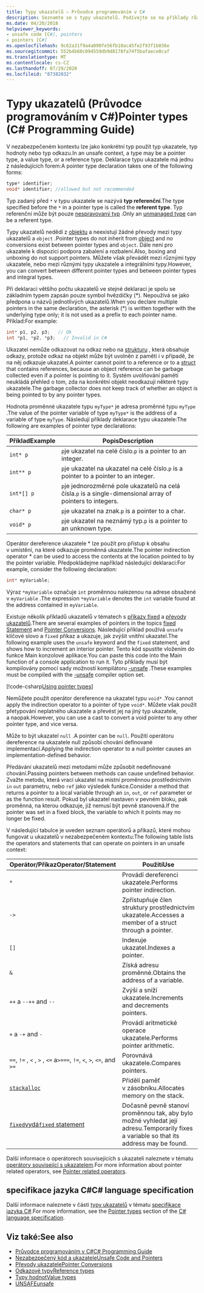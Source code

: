 ```yaml
---
title: Typy ukazatelů – Průvodce programováním v C#
description: Seznamte se s typy ukazatelů. Podívejte se na příklady různých ukazatelů, příklady kódu a zobrazte další dostupné prostředky.
ms.date: 04/20/2018
helpviewer_keywords:
- unsafe code [C#], pointers
- pointers [C#]
ms.openlocfilehash: 9c62a31f9a4a090fe56fb10ac45fe2f93f1b036e
ms.sourcegitcommit: 552b4b60c094559db9d8178fa74f5bafaece0caf
ms.translationtype: MT
ms.contentlocale: cs-CZ
ms.lasthandoff: 07/29/2020
ms.locfileid: "87382032"
---
```

# <a name="pointer-types-c-programming-guide"></a><span data-ttu-id="aff1e-104">Typy ukazatelů (Průvodce programováním v C#)</span><span class="sxs-lookup"><span data-stu-id="aff1e-104">Pointer types (C# Programming Guide)</span></span>

<span data-ttu-id="aff1e-105">V nezabezpečeném kontextu lze jako konkrétní typ použít typ ukazatele, typ hodnoty nebo typ odkazu.</span><span class="sxs-lookup"><span data-stu-id="aff1e-105">In an unsafe context, a type may be a pointer type, a value type, or a reference type.</span></span> <span data-ttu-id="aff1e-106">Deklarace typu ukazatele má jednu z následujících forem:</span><span class="sxs-lookup"><span data-stu-id="aff1e-106">A pointer type declaration takes one of the following forms:</span></span>

``` csharp
type* identifier;
void* identifier; //allowed but not recommended
```

<span data-ttu-id="aff1e-107">Typ zadaný před `*` v typu ukazatele se nazývá **typ referenční**.</span><span class="sxs-lookup"><span data-stu-id="aff1e-107">The type specified before the `*` in a pointer type is called the **referent type**.</span></span> <span data-ttu-id="aff1e-108">Typ referenční může být pouze [nespravovaný typ](../../language-reference/builtin-types/unmanaged-types.md) .</span><span class="sxs-lookup"><span data-stu-id="aff1e-108">Only an [unmanaged type](../../language-reference/builtin-types/unmanaged-types.md) can be a referent type.</span></span>

<span data-ttu-id="aff1e-109">Typy ukazatelů nedědí z [objektu](../../language-reference/builtin-types/reference-types.md) a neexistují žádné převody mezi typy ukazatelů a `object` .</span><span class="sxs-lookup"><span data-stu-id="aff1e-109">Pointer types do not inherit from [object](../../language-reference/builtin-types/reference-types.md) and no conversions exist between pointer types and `object`.</span></span> <span data-ttu-id="aff1e-110">Dále není pro ukazatele k dispozici podpora zabalení a rozbalení.</span><span class="sxs-lookup"><span data-stu-id="aff1e-110">Also, boxing and unboxing do not support pointers.</span></span> <span data-ttu-id="aff1e-111">Můžete však převádět mezi různými typy ukazatele, nebo mezi různými typy ukazatele a integrálními typy.</span><span class="sxs-lookup"><span data-stu-id="aff1e-111">However, you can convert between different pointer types and between pointer types and integral types.</span></span>

<span data-ttu-id="aff1e-112">Při deklaraci většího počtu ukazatelů ve stejné deklaraci je spolu se základním typem zapsán pouze symbol hvězdičky (\*). Nepoužívá se jako předpona u názvů jednotlivých ukazatelů.</span><span class="sxs-lookup"><span data-stu-id="aff1e-112">When you declare multiple pointers in the same declaration, the asterisk (\*) is written together with the underlying type only; it is not used as a prefix to each pointer name.</span></span> <span data-ttu-id="aff1e-113">Příklad:</span><span class="sxs-lookup"><span data-stu-id="aff1e-113">For example:</span></span>

```csharp
int* p1, p2, p3;   // Ok
int *p1, *p2, *p3;   // Invalid in C#
```

<span data-ttu-id="aff1e-114">Ukazatel nemůže odkazovat na odkaz nebo na [strukturu](../../language-reference/builtin-types/struct.md) , která obsahuje odkazy, protože odkaz na objekt může být uvolněn z paměti i v případě, že na něj odkazuje ukazatel.</span><span class="sxs-lookup"><span data-stu-id="aff1e-114">A pointer cannot point to a reference or to a [struct](../../language-reference/builtin-types/struct.md) that contains references, because an object reference can be garbage collected even if a pointer is pointing to it.</span></span> <span data-ttu-id="aff1e-115">Systém uvolňování paměti neukládá přehled o tom, zda na konkrétní objekt neodkazují některé typy ukazatele.</span><span class="sxs-lookup"><span data-stu-id="aff1e-115">The garbage collector does not keep track of whether an object is being pointed to by any pointer types.</span></span>

<span data-ttu-id="aff1e-116">Hodnota proměnné ukazatele typu `myType*` je adresa proměnné typu `myType` .</span><span class="sxs-lookup"><span data-stu-id="aff1e-116">The value of the pointer variable of type `myType*` is the address of a variable of type `myType`.</span></span> <span data-ttu-id="aff1e-117">Následují příklady deklarace typu ukazatele:</span><span class="sxs-lookup"><span data-stu-id="aff1e-117">The following are examples of pointer type declarations:</span></span>

|<span data-ttu-id="aff1e-118">Příklad</span><span class="sxs-lookup"><span data-stu-id="aff1e-118">Example</span></span>|<span data-ttu-id="aff1e-119">Popis</span><span class="sxs-lookup"><span data-stu-id="aff1e-119">Description</span></span>|
|-------------|-----------------|
|`int* p`|<span data-ttu-id="aff1e-120">`p`je ukazatel na celé číslo.</span><span class="sxs-lookup"><span data-stu-id="aff1e-120">`p` is a pointer to an integer.</span></span>|
|`int** p`|<span data-ttu-id="aff1e-121">`p`je ukazatel na ukazatel na celé číslo.</span><span class="sxs-lookup"><span data-stu-id="aff1e-121">`p` is a pointer to a pointer to an integer.</span></span>|
|`int*[] p`|<span data-ttu-id="aff1e-122">`p`je jednorozměrné pole ukazatelů na celá čísla.</span><span class="sxs-lookup"><span data-stu-id="aff1e-122">`p` is a single-dimensional array of pointers to integers.</span></span>|
|`char* p`|<span data-ttu-id="aff1e-123">`p`je ukazatel na znak.</span><span class="sxs-lookup"><span data-stu-id="aff1e-123">`p` is a pointer to a char.</span></span>|
|`void* p`|<span data-ttu-id="aff1e-124">`p`je ukazatel na neznámý typ.</span><span class="sxs-lookup"><span data-stu-id="aff1e-124">`p` is a pointer to an unknown type.</span></span>|

<span data-ttu-id="aff1e-125">Operátor dereference ukazatele \* lze použít pro přístup k obsahu v umístění, na které odkazuje proměnná ukazatele.</span><span class="sxs-lookup"><span data-stu-id="aff1e-125">The pointer indirection operator \* can be used to access the contents at the location pointed to by the pointer variable.</span></span> <span data-ttu-id="aff1e-126">Předpokládejme například následující deklaraci:</span><span class="sxs-lookup"><span data-stu-id="aff1e-126">For example, consider the following declaration:</span></span>

```csharp
int* myVariable;
```

<span data-ttu-id="aff1e-127">Výraz `*myVariable` označuje `int` proměnnou nalezenou na adrese obsažené v `myVariable` .</span><span class="sxs-lookup"><span data-stu-id="aff1e-127">The expression `*myVariable` denotes the `int` variable found at the address contained in `myVariable`.</span></span>

<span data-ttu-id="aff1e-128">Existuje několik příkladů ukazatelů v tématech s [příkazy fixed](../../language-reference/keywords/fixed-statement.md) a [převody ukazatelů](./pointer-conversions.md).</span><span class="sxs-lookup"><span data-stu-id="aff1e-128">There are several examples of pointers in the topics [fixed Statement](../../language-reference/keywords/fixed-statement.md) and [Pointer Conversions](./pointer-conversions.md).</span></span> <span data-ttu-id="aff1e-129">Následující příklad používá `unsafe` klíčové slovo a `fixed` příkaz a ukazuje, jak zvýšit vnitřní ukazatel.</span><span class="sxs-lookup"><span data-stu-id="aff1e-129">The following example uses the `unsafe` keyword and the `fixed` statement, and shows how to increment an interior pointer.</span></span>  <span data-ttu-id="aff1e-130">Tento kód spustíte vložením do funkce Main konzolové aplikace.</span><span class="sxs-lookup"><span data-stu-id="aff1e-130">You can paste this code into the Main function of a console application to run it.</span></span> <span data-ttu-id="aff1e-131">Tyto příklady musí být kompilovány pomocí sady možností kompilátoru [-unsafe](../../language-reference/compiler-options/unsafe-compiler-option.md) .</span><span class="sxs-lookup"><span data-stu-id="aff1e-131">These examples must be compiled with the [-unsafe](../../language-reference/compiler-options/unsafe-compiler-option.md) compiler option set.</span></span>

[!code-csharp[Using pointer types](snippets/FixedKeywordExamples.cs#5)]

<span data-ttu-id="aff1e-132">Nemůžete použít operátor dereference na ukazatel typu `void*` .</span><span class="sxs-lookup"><span data-stu-id="aff1e-132">You cannot apply the indirection operator to a pointer of type `void*`.</span></span> <span data-ttu-id="aff1e-133">Můžete však použít přetypování neplatného ukazatele a převést jej na jiný typ ukazatele, a naopak.</span><span class="sxs-lookup"><span data-stu-id="aff1e-133">However, you can use a cast to convert a void pointer to any other pointer type, and vice versa.</span></span>

<span data-ttu-id="aff1e-134">Může to být ukazatel `null` .</span><span class="sxs-lookup"><span data-stu-id="aff1e-134">A pointer can be `null`.</span></span> <span data-ttu-id="aff1e-135">Použití operátoru dereference na ukazatele null způsobí chování definované implementací.</span><span class="sxs-lookup"><span data-stu-id="aff1e-135">Applying the indirection operator to a null pointer causes an implementation-defined behavior.</span></span>

<span data-ttu-id="aff1e-136">Předávání ukazatelů mezi metodami může způsobit nedefinované chování.</span><span class="sxs-lookup"><span data-stu-id="aff1e-136">Passing pointers between methods can cause undefined behavior.</span></span> <span data-ttu-id="aff1e-137">Zvažte metodu, která vrací ukazatel na místní proměnnou prostřednictvím `in` `out` parametru, nebo `ref` jako výsledek funkce.</span><span class="sxs-lookup"><span data-stu-id="aff1e-137">Consider a method that returns a pointer to a local variable through an `in`, `out`, or `ref` parameter or as the function result.</span></span> <span data-ttu-id="aff1e-138">Pokud byl ukazatel nastaven v pevném bloku, pak proměnná, na kterou odkazuje, již nemusí být pevně stanovená.</span><span class="sxs-lookup"><span data-stu-id="aff1e-138">If the pointer was set in a fixed block, the variable to which it points may no longer be fixed.</span></span>

<span data-ttu-id="aff1e-139">V následující tabulce je uveden seznam operátorů a příkazů, které mohou fungovat u ukazatelů v nezabezpečeném kontextu:</span><span class="sxs-lookup"><span data-stu-id="aff1e-139">The following table lists the operators and statements that can operate on pointers in an unsafe context:</span></span>

|<span data-ttu-id="aff1e-140">Operátor/Příkaz</span><span class="sxs-lookup"><span data-stu-id="aff1e-140">Operator/Statement</span></span>|<span data-ttu-id="aff1e-141">Použití</span><span class="sxs-lookup"><span data-stu-id="aff1e-141">Use</span></span>|
|-------------------------|---------|
|`*`|<span data-ttu-id="aff1e-142">Provádí dereferenci ukazatele.</span><span class="sxs-lookup"><span data-stu-id="aff1e-142">Performs pointer indirection.</span></span>|
|`->`|<span data-ttu-id="aff1e-143">Zpřístupňuje člen struktury prostřednictvím ukazatele.</span><span class="sxs-lookup"><span data-stu-id="aff1e-143">Accesses a member of a struct through a pointer.</span></span>|
|`[]`|<span data-ttu-id="aff1e-144">Indexuje ukazatel.</span><span class="sxs-lookup"><span data-stu-id="aff1e-144">Indexes a pointer.</span></span>|
|`&`|<span data-ttu-id="aff1e-145">Získá adresu proměnné.</span><span class="sxs-lookup"><span data-stu-id="aff1e-145">Obtains the address of a variable.</span></span>|
|<span data-ttu-id="aff1e-146">`++` a `--`</span><span class="sxs-lookup"><span data-stu-id="aff1e-146">`++` and `--`</span></span>|<span data-ttu-id="aff1e-147">Zvýší a sníží ukazatele.</span><span class="sxs-lookup"><span data-stu-id="aff1e-147">Increments and decrements pointers.</span></span>|
|<span data-ttu-id="aff1e-148">`+` a `-`</span><span class="sxs-lookup"><span data-stu-id="aff1e-148">`+` and `-`</span></span>|<span data-ttu-id="aff1e-149">Provádí aritmetické operace ukazatele.</span><span class="sxs-lookup"><span data-stu-id="aff1e-149">Performs pointer arithmetic.</span></span>|
|<span data-ttu-id="aff1e-150">`==`, `!=` , `<` , `>` , `<=` a`>=`</span><span class="sxs-lookup"><span data-stu-id="aff1e-150">`==`, `!=`, `<`, `>`, `<=`, and `>=`</span></span>|<span data-ttu-id="aff1e-151">Porovnává ukazatele.</span><span class="sxs-lookup"><span data-stu-id="aff1e-151">Compares pointers.</span></span>|
|[`stackalloc`](../../language-reference/operators/stackalloc.md)|<span data-ttu-id="aff1e-152">Přidělí paměť v zásobníku.</span><span class="sxs-lookup"><span data-stu-id="aff1e-152">Allocates memory on the stack.</span></span>|
|[<span data-ttu-id="aff1e-153">`fixed`vydá</span><span class="sxs-lookup"><span data-stu-id="aff1e-153">`fixed` statement</span></span>](../../language-reference/keywords/fixed-statement.md)|<span data-ttu-id="aff1e-154">Dočasně pevně stanoví proměnnou tak, aby bylo možné vyhledat její adresu.</span><span class="sxs-lookup"><span data-stu-id="aff1e-154">Temporarily fixes a variable so that its address may be found.</span></span>|

<span data-ttu-id="aff1e-155">Další informace o operátorech souvisejících s ukazateli naleznete v tématu [operátory související s ukazatelem](../../language-reference/operators/pointer-related-operators.md).</span><span class="sxs-lookup"><span data-stu-id="aff1e-155">For more information about pointer related operators, see [Pointer related operators](../../language-reference/operators/pointer-related-operators.md).</span></span>

## <a name="c-language-specification"></a><span data-ttu-id="aff1e-156">specifikace jazyka C#</span><span class="sxs-lookup"><span data-stu-id="aff1e-156">C# language specification</span></span>

<span data-ttu-id="aff1e-157">Další informace naleznete v části [typy ukazatelů](~/_csharplang/spec/unsafe-code.md#pointer-types) v tématu [specifikace jazyka C#](~/_csharplang/spec/introduction.md).</span><span class="sxs-lookup"><span data-stu-id="aff1e-157">For more information, see the [Pointer types](~/_csharplang/spec/unsafe-code.md#pointer-types) section of the [C# language specification](~/_csharplang/spec/introduction.md).</span></span>

## <a name="see-also"></a><span data-ttu-id="aff1e-158">Viz také:</span><span class="sxs-lookup"><span data-stu-id="aff1e-158">See also</span></span>

- [<span data-ttu-id="aff1e-159">Průvodce programováním v C#</span><span class="sxs-lookup"><span data-stu-id="aff1e-159">C# Programming Guide</span></span>](../index.md)
- [<span data-ttu-id="aff1e-160">Nezabezpečený kód a ukazatele</span><span class="sxs-lookup"><span data-stu-id="aff1e-160">Unsafe Code and Pointers</span></span>](index.md)
- [<span data-ttu-id="aff1e-161">Převody ukazatele</span><span class="sxs-lookup"><span data-stu-id="aff1e-161">Pointer Conversions</span></span>](pointer-conversions.md)
- [<span data-ttu-id="aff1e-162">Odkazové typy</span><span class="sxs-lookup"><span data-stu-id="aff1e-162">Reference types</span></span>](../../language-reference/keywords/reference-types.md)
- [<span data-ttu-id="aff1e-163">Typy hodnot</span><span class="sxs-lookup"><span data-stu-id="aff1e-163">Value types</span></span>](../../language-reference/builtin-types/value-types.md)
- [<span data-ttu-id="aff1e-164">UNSAFE</span><span class="sxs-lookup"><span data-stu-id="aff1e-164">unsafe</span></span>](../../language-reference/keywords/unsafe.md)
